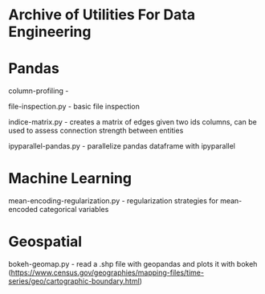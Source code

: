 # Archive of Utilities For Data Engineering

# Pandas

column-profiling - 

file-inspection.py - basic file inspection 

indice-matrix.py - creates a matrix of edges given two ids columns, can be used to assess connection strength between entities

ipyparallel-pandas.py - parallelize pandas dataframe with ipyparallel

# Machine Learning

mean-encoding-regularization.py - regularization strategies for mean-encoded categorical variables

# Geospatial

bokeh-geomap.py - read a .shp file with geopandas and plots it with bokeh (https://www.census.gov/geographies/mapping-files/time-series/geo/cartographic-boundary.html)
